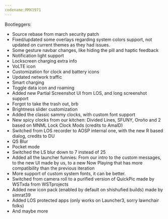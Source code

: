 ```yaml
---
codename:RMX1971
---
```


Bootleggers:
* Source rebase from march security patch
* Fixed/updated some overlays regarding system colors support, not updated on current themes as they had issues.
* Some gesture navbar changes, like hiding the pill and haptic feedback
* Notification light support
* Lockscreen charging extra info
* VoLTE icon
* Customization for clock and battery icons
* Updated network traffic
* Smart charging
* Toggle data icon and roaming
* Added new Partial Screenshot UI from LOS, and long screenshot support
* Forgot to take the trash out, brb
* Brightness slider customization
* Added the classic sammy clocks, with custom font support
* New spicy clocks from our kitchen: Divided Lines, SFUNY, Oroño and 2 based on MNML Lock Clock Mods (credits to AmalD)
* Switched from LOS recorder to AOSP internal one, with the new R based dialog, credits to DU
* QS Blur
* Pocket mode
* Switched the LS blur down to 7 instead of 25
* Added all the launcher funnies: From our intro to the custom messages, to the new UI made by us, to a new Now Playing that has more compatibility than the previous iteration
* More support of custom system fonts, it can be better.
* Switched from camera roll to a purified version of QuickPic made by WSTxda from WSTprojects
* Added new icon pack (enabled by default on shishufied builds) made by simrat39
* Added LOS protected apps (only works on Launcher3, sorry lawnchair folks)
* And maybe more
